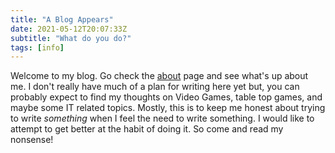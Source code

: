 ```yaml
---
title: "A Blog Appears"
date: 2021-05-12T20:07:33Z
subtitle: "What do you do?"
tags: [info]
---
```


Welcome to my blog. Go check the [about](/about) page and see what's up about me. I don't really have much of a plan for writing here yet but, you can probably expect to find my thoughts on Video Games, table top games, and maybe some IT related topics. Mostly, this is to keep me honest about trying to write _something_ when I feel the need to write something. I would like to attempt to get better at the habit of doing it. So come and read my nonsense!
